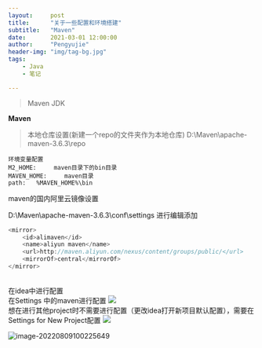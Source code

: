 ```yaml
---
layout:     post
title:      "关于一些配置和环境搭建"
subtitle:   "Maven"
date:       2021-03-01 12:00:00
author:     "Pengyujie"
header-img: "img/tag-bg.jpg"
tags:
    - Java
    - 笔记

---
```


> Maven  JDK 

<b>Maven</b>

>本地仓库设置(新建一个repo的文件夹作为本地仓库)
>D:\Maven\apache-maven-3.6.3\repo

~~~
环境变量配置
M2_HOME:     maven目录下的bin目录
MAVEN_HOME:     maven目录
path:	%MAVEN_HOME%\bin
~~~

maven的国内阿里云镜像设置

D:\Maven\apache-maven-3.6.3\conf\settings 进行编辑添加
<br>

```java
<mirror>
	<id>alimaven</id>
	<name>aliyun maven</name>
	<url>http://maven.aliyun.com/nexus/content/groups/public/</url>
	<mirrorOf>central</mirrorOf>
</mirror>
```

<br>在idea中进行配置
<br>在Settings 中的maven进行配置
<img src="../../../../../img/notes/maven1.png" >
<br>想在进行其他project时不需要进行配置（更改idea打开新项目默认配置），需要在Settings for New Project配置
<img src="../../../../../img/notes/maven2.png" >





![image-20220809100225649](D:\Typora\Blog\pengyujie99.github.io\_posts\read_sf_plf\2021-03-01-maven.assets\image-20220809100225649.png)
